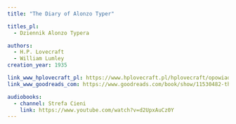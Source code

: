 ```yaml
---
title: "The Diary of Alonzo Typer"

titles_pl:
  - Dziennik Alonzo Typera

authors:
  - H.P. Lovecraft
  - William Lumley
creation_year: 1935

link_www_hplovecraft_pl: https://www.hplovecraft.pl/hplovecraft/opowiadania-nowele-powiesci/the-diary-of-alonzo-typer/
link_www_goodreads_com: https://www.goodreads.com/book/show/11530482-the-diary-of-alonzo-typer

audiobooks:
  - channel: Strefa Cieni
    link: https://www.youtube.com/watch?v=d2UpxAuCz0Y
---
```


